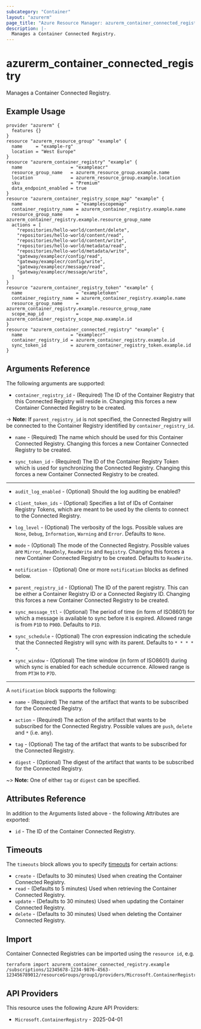 ```yaml
---
subcategory: "Container"
layout: "azurerm"
page_title: "Azure Resource Manager: azurerm_container_connected_registry"
description: |-
  Manages a Container Connected Registry.
---
```


# azurerm_container_connected_registry

Manages a Container Connected Registry.

## Example Usage

```hcl
provider "azurerm" {
  features {}
}
resource "azurerm_resource_group" "example" {
  name     = "example-rg"
  location = "West Europe"
}
resource "azurerm_container_registry" "example" {
  name                  = "exampleacr"
  resource_group_name   = azurerm_resource_group.example.name
  location              = azurerm_resource_group.example.location
  sku                   = "Premium"
  data_endpoint_enabled = true
}
resource "azurerm_container_registry_scope_map" "example" {
  name                    = "examplescopemap"
  container_registry_name = azurerm_container_registry.example.name
  resource_group_name     = azurerm_container_registry.example.resource_group_name
  actions = [
    "repositories/hello-world/content/delete",
    "repositories/hello-world/content/read",
    "repositories/hello-world/content/write",
    "repositories/hello-world/metadata/read",
    "repositories/hello-world/metadata/write",
    "gateway/examplecr/config/read",
    "gateway/examplecr/config/write",
    "gateway/examplecr/message/read",
    "gateway/examplecr/message/write",
  ]
}
resource "azurerm_container_registry_token" "example" {
  name                    = "exampletoken"
  container_registry_name = azurerm_container_registry.example.name
  resource_group_name     = azurerm_container_registry.example.resource_group_name
  scope_map_id            = azurerm_container_registry_scope_map.example.id
}
resource "azurerm_container_connected_registry" "example" {
  name                  = "examplecr"
  container_registry_id = azurerm_container_registry.example.id
  sync_token_id         = azurerm_container_registry_token.example.id
}
```

## Arguments Reference

The following arguments are supported:

* `container_registry_id` - (Required) The ID of the Container Registry that this Connected Registry will reside in. Changing this forces a new Container Connected Registry to be created.

-> **Note:** If `parent_registry_id` is not specified, the Connected Registry will be connected to the Container Registry identified by `container_registry_id`.

* `name` - (Required) The name which should be used for this Container Connected Registry. Changing this forces a new Container Connected Registry to be created.

* `sync_token_id` - (Required) The ID of the Container Registry Token which is used for synchronizing the Connected Registry. Changing this forces a new Container Connected Registry to be created.

---

* `audit_log_enabled` - (Optional) Should the log auditing be enabled?

* `client_token_ids` - (Optional) Specifies a list of IDs of Container Registry Tokens, which are meant to be used by the clients to connect to the Connected Registry.

* `log_level` - (Optional) The verbosity of the logs. Possible values are `None`, `Debug`, `Information`, `Warning` and `Error`. Defaults to `None`.

* `mode` - (Optional) The mode of the Connected Registry. Possible values are `Mirror`, `ReadOnly`, `ReadWrite` and `Registry`. Changing this forces a new Container Connected Registry to be created. Defaults to `ReadWrite`.

* `notification` - (Optional) One or more `notification` blocks as defined below.

* `parent_registry_id` - (Optional) The ID of the parent registry. This can be either a Container Registry ID or a Connected Registry ID. Changing this forces a new Container Connected Registry to be created.

* `sync_message_ttl` - (Optional) The period of time (in form of ISO8601) for which a message is available to sync before it is expired. Allowed range is from `P1D` to `P90D`. Defaults to `P1D`.

* `sync_schedule` - (Optional) The cron expression indicating the schedule that the Connected Registry will sync with its parent. Defaults to `* * * * *`.

* `sync_window` - (Optional) The time window (in form of ISO8601) during which sync is enabled for each schedule occurrence. Allowed range is from `PT3H` to `P7D`.

---

A `notification` block supports the following:

* `name` - (Required) The name of the artifact that wants to be subscribed for the Connected Registry.

* `action` - (Required) The action of the artifact that wants to be subscribed for the Connected Registry. Possible values are `push`, `delete` and `*` (i.e. any).

* `tag` - (Optional) The tag of the artifact that wants to be subscribed for the Connected Registry.

* `digest` - (Optional) The digest of the artifact that wants to be subscribed for the Connected Registry.

~> **Note:** One of either `tag` or `digest` can be specified.

## Attributes Reference

In addition to the Arguments listed above - the following Attributes are exported:

* `id` - The ID of the Container Connected Registry.

## Timeouts

The `timeouts` block allows you to specify [timeouts](https://developer.hashicorp.com/terraform/language/resources/configure#define-operation-timeouts) for certain actions:

* `create` - (Defaults to 30 minutes) Used when creating the Container Connected Registry.
* `read` - (Defaults to 5 minutes) Used when retrieving the Container Connected Registry.
* `update` - (Defaults to 30 minutes) Used when updating the Container Connected Registry.
* `delete` - (Defaults to 30 minutes) Used when deleting the Container Connected Registry.

## Import

Container Connected Registries can be imported using the `resource id`, e.g.

```shell
terraform import azurerm_container_connected_registry.example /subscriptions/12345678-1234-9876-4563-123456789012/resourceGroups/group1/providers/Microsoft.ContainerRegistry/registries/registry1/connectedRegistries/registry1
```

## API Providers
<!-- This section is generated, changes will be overwritten -->
This resource uses the following Azure API Providers:

* `Microsoft.ContainerRegistry` - 2025-04-01
